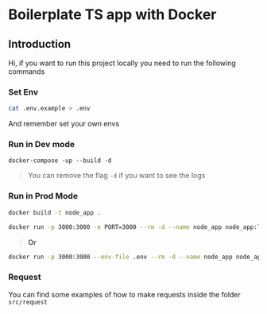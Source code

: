 # Boilerplate TS app with Docker

## Introduction

Hi, if you want to run this project locally you need to run the following commands

### Set Env

```bash
cat .env.example > .env
```

And remember set your own envs

### Run in Dev mode

```
docker-compose -up --build -d
```

> You can remove the flag `-d` if you want to see the logs

### Run in Prod Mode

```bash
docker build -t node_app .
```

``` bash
docker run -p 3000:3000 -e PORT=3000 --rm -d --name node_app node_app:latest
```

> **Or**

```bash
docker run -p 3000:3000 --env-file .env --rm -d --name node_app node_app:latest
```

### Request

You can find some examples of how to make requests inside the folder `src/request`
